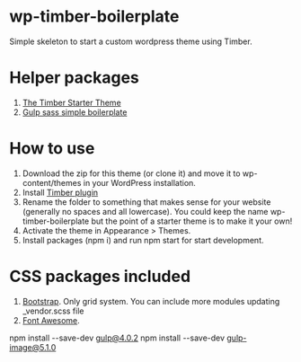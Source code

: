 # wp-timber-boilerplate
Simple skeleton to start a custom wordpress theme using Timber.

# Helper packages
1. [The Timber Starter Theme](https://github.com/timber/starter-theme)
2. [Gulp sass simple boilerplate](https://github.com/Fedorrychkov/gulp-sass-simple-boilerplate)

# How to use
1. Download the zip for this theme (or clone it) and move it to wp-content/themes in your WordPress installation.
2. Install [Timber plugin](https://wordpress.org/plugins/timber-library/)
3. Rename the folder to something that makes sense for your website (generally no spaces and all lowercase). You could keep the name wp-timber-boilerplate but the point of a starter theme is to make it your own!
4. Activate the theme in Appearance > Themes.
5. Install packages (npm i) and run npm start for start development.


# CSS packages included
1. [Bootstrap](https://github.com/twbs/bootstrap). Only grid system. You can include more modules updating _vendor.scss file
2. [Font Awesome](https://github.com/FortAwesome/Font-Awesome).

npm install --save-dev gulp@4.0.2
npm install --save-dev gulp-image@5.1.0